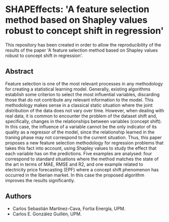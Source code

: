 
# SHAPEffects: 'A feature selection method based on Shapley values robust to concept shift in regression'

This repository has been created in order to allow the reproducibility of the results of the paper 'A feature selection method based on Shapley values robust to concept shift in regression'.

## Abstract

Feature selection is one of the most relevant processes in any methodology
for creating a statistical learning model. Generally, existing algorithms
establish some criterion to select the most influential variables, discarding
those that do not contribute any relevant information to the model. This
methodology makes sense in a classical static situation where the joint
distribution of the data does not vary over time. However, when dealing
with real data, it is common to encounter the problem of the dataset
shift and, specifically, changes in the relationships between variables
(concept shift). In this case, the influence of a variable cannot be the only
indicator of its quality as a regressor of the model, since the relationship
learned in the traning phase may not correspond to the current situation.
Thus, this paper proposes a new feature selection methodology for
regression problems that takes this fact into account, using Shapley
values to study the effect that each variable has on the predictions. Five
examples are analysed: four correspond to standard situations where
the method matches the state of the art in terms of MAE, RMSE
and R2, and one example related to electricity price forecasting (EPF)
where a concept shift phenomenon has occurred in the Iberian market.
In this case the proposed algorithm improves the results significantly.




## Authors

- Carlos Sebastián Martínez-Cava, Fortia Energía, UPM.
- Carlos E. González Guillén, UPM.

